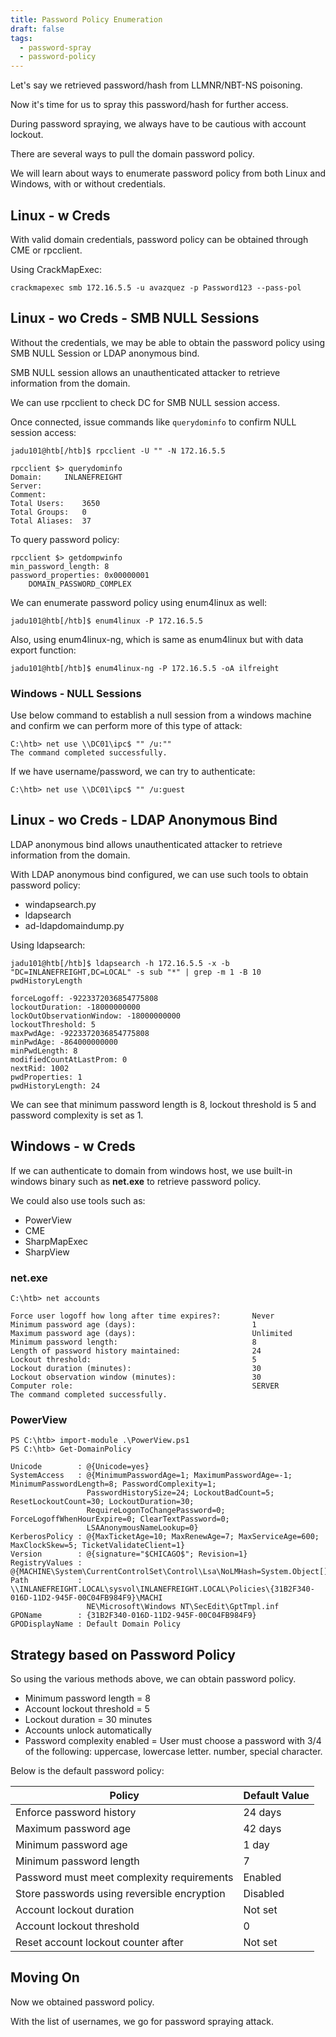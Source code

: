 ```yaml
---
title: Password Policy Enumeration
draft: false
tags:
  - password-spray
  - password-policy
---
```

Let's say we retrieved password/hash from LLMNR/NBT-NS poisoning. 

Now it's time for us to spray this password/hash for further access. 

During password spraying, we always have to be cautious with account lockout. 

There are several ways to pull the domain password policy.

We will learn about ways to enumerate password policy from both Linux and Windows, with or without credentials.

## Linux - w Creds

With valid domain credentials, password policy can be obtained through CME or rpcclient.

Using CrackMapExec:

```shell-session
crackmapexec smb 172.16.5.5 -u avazquez -p Password123 --pass-pol
```

## Linux - wo Creds - SMB NULL Sessions

Without the credentials, we may be able to obtain the password policy using SMB NULL Session or LDAP anonymous bind.

SMB NULL session allows an unauthenticated attacker to retrieve information from the domain.

We can use rpcclient to check DC for SMB NULL session access.

Once connected, issue commands like `querydominfo` to confirm NULL session access:

```shell-session
jadu101@htb[/htb]$ rpcclient -U "" -N 172.16.5.5

rpcclient $> querydominfo
Domain:		INLANEFREIGHT
Server:		
Comment:	
Total Users:	3650
Total Groups:	0
Total Aliases:	37
```

To query password policy:

```shell-sessions
rpcclient $> getdompwinfo
min_password_length: 8
password_properties: 0x00000001
	DOMAIN_PASSWORD_COMPLEX
```

We can enumerate password policy using enum4linux as well:

```shell-session
jadu101@htb[/htb]$ enum4linux -P 172.16.5.5
```

Also, using enum4linux-ng, which is same as enum4linux but with data export function:

```shell-session
jadu101@htb[/htb]$ enum4linux-ng -P 172.16.5.5 -oA ilfreight
```

### Windows - NULL Sessions

Use below command to establish a null session from a windows machine and confirm we can perform more of this type of attack:

```cmd-session
C:\htb> net use \\DC01\ipc$ "" /u:""
The command completed successfully.
```

If we have username/password, we can try to authenticate:

```cmd-session
C:\htb> net use \\DC01\ipc$ "" /u:guest
```

## Linux - wo Creds - LDAP Anonymous Bind

LDAP anonymous bind allows unauthenticated attacker to retrieve information from the domain. 

With LDAP anonymous bind configured, we can use such tools to obtain password policy:

- windapsearch.py
- ldapsearch
- ad-ldapdomaindump.py

Using ldapsearch:

```shell-session
jadu101@htb[/htb]$ ldapsearch -h 172.16.5.5 -x -b "DC=INLANEFREIGHT,DC=LOCAL" -s sub "*" | grep -m 1 -B 10 pwdHistoryLength

forceLogoff: -9223372036854775808
lockoutDuration: -18000000000
lockOutObservationWindow: -18000000000
lockoutThreshold: 5
maxPwdAge: -9223372036854775808
minPwdAge: -864000000000
minPwdLength: 8
modifiedCountAtLastProm: 0
nextRid: 1002
pwdProperties: 1
pwdHistoryLength: 24
```

We can see that minimum password length is 8, lockout threshold is 5 and password complexity is set as 1.

## Windows - w Creds


If we can authenticate to domain from windows host, we use built-in windows binary such as **net.exe** to retrieve password policy.

We could also use tools such as:

- PowerView
- CME
- SharpMapExec
- SharpView

### net.exe

```cmd-session
C:\htb> net accounts

Force user logoff how long after time expires?:       Never
Minimum password age (days):                          1
Maximum password age (days):                          Unlimited
Minimum password length:                              8
Length of password history maintained:                24
Lockout threshold:                                    5
Lockout duration (minutes):                           30
Lockout observation window (minutes):                 30
Computer role:                                        SERVER
The command completed successfully.
```

### PowerView

```powershell-session
PS C:\htb> import-module .\PowerView.ps1
PS C:\htb> Get-DomainPolicy

Unicode        : @{Unicode=yes}
SystemAccess   : @{MinimumPasswordAge=1; MaximumPasswordAge=-1; MinimumPasswordLength=8; PasswordComplexity=1;
                 PasswordHistorySize=24; LockoutBadCount=5; ResetLockoutCount=30; LockoutDuration=30;
                 RequireLogonToChangePassword=0; ForceLogoffWhenHourExpire=0; ClearTextPassword=0;
                 LSAAnonymousNameLookup=0}
KerberosPolicy : @{MaxTicketAge=10; MaxRenewAge=7; MaxServiceAge=600; MaxClockSkew=5; TicketValidateClient=1}
Version        : @{signature="$CHICAGO$"; Revision=1}
RegistryValues : @{MACHINE\System\CurrentControlSet\Control\Lsa\NoLMHash=System.Object[]}
Path           : \\INLANEFREIGHT.LOCAL\sysvol\INLANEFREIGHT.LOCAL\Policies\{31B2F340-016D-11D2-945F-00C04FB984F9}\MACHI
                 NE\Microsoft\Windows NT\SecEdit\GptTmpl.inf
GPOName        : {31B2F340-016D-11D2-945F-00C04FB984F9}
GPODisplayName : Default Domain Policy
```



## Strategy based on Password Policy

So using the various methods above, we can obtain password policy. 

- Minimum password length = 8
- Account lockout threshold = 5
- Lockout duration = 30 minutes
- Accounts unlock automatically
- Password complexity enabled = User must choose a password with 3/4 of the following: uppercase, lowercase letter. number, special character.

Below is the default password policy:

|Policy|Default Value|
|---|---|
|Enforce password history|24 days|
|Maximum password age|42 days|
|Minimum password age|1 day|
|Minimum password length|7|
|Password must meet complexity requirements|Enabled|
|Store passwords using reversible encryption|Disabled|
|Account lockout duration|Not set|
|Account lockout threshold|0|
|Reset account lockout counter after|Not set|

## Moving On

Now we obtained password policy. 

With the list of usernames, we go for password spraying attack.

